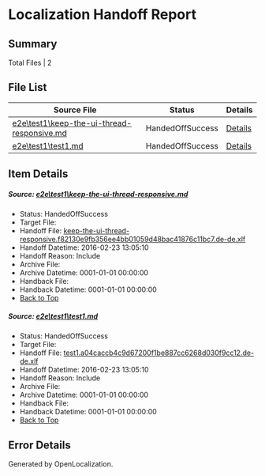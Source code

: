 # <a name='report-top'></a> Localization Handoff Report

## Summary
 Total Files | 2

## File List
 Source File | Status | Details 
 ----------- | ------ | ------- 
 [e2e\test1\keep-the-ui-thread-responsive.md](https://github.com/OpenLocalizationTest/oltest/blob/9e63319654968debe8da3006069ebaa440c93d79/e2e/test1/keep-the-ui-thread-responsive.md) | HandedOffSuccess | [Details](#d08207277e33d542ce0dd971bf1ab4e5e5ea69cb6)
 [e2e\test1\test1.md](https://github.com/OpenLocalizationTest/oltest/blob/9e63319654968debe8da3006069ebaa440c93d79/e2e/test1/test1.md) | HandedOffSuccess | [Details](#66b2c5ee1e786d296e6a7755312e2385be79fec97)

## Item Details
##### <a name='d08207277e33d542ce0dd971bf1ab4e5e5ea69cb6'></a> Source: [e2e\test1\keep-the-ui-thread-responsive.md](https://github.com/OpenLocalizationTest/oltest/blob/9e63319654968debe8da3006069ebaa440c93d79/e2e/test1/keep-the-ui-thread-responsive.md)
* Status: HandedOffSuccess
* Target File: 
* Handoff File: [keep-the-ui-thread-responsive.f82130e9fb356ee4bb01059d48bac41876c11bc7.de-de.xlf](https://github.com/OpenLocalizationTestOrg/olhandoff/blob/ead8b163eedaee9e19250452daabc679c4de911d/ol-handoff/OpenLocalizationTestOrg/oltest.de-de/master/mt-test/keep-the-ui-thread-responsive.f82130e9fb356ee4bb01059d48bac41876c11bc7.de-de.xlf)
* Handoff Datetime: 2016-02-23 13:05:10
* Handoff Reason: Include
* Archive File: 
* Archive Datetime: 0001-01-01 00:00:00
* Handback File: 
* Handback Datetime: 0001-01-01 00:00:00
* [Back to Top](#report-top)

##### <a name='66b2c5ee1e786d296e6a7755312e2385be79fec97'></a> Source: [e2e\test1\test1.md](https://github.com/OpenLocalizationTest/oltest/blob/9e63319654968debe8da3006069ebaa440c93d79/e2e/test1/test1.md)
* Status: HandedOffSuccess
* Target File: 
* Handoff File: [test1.a04caccb4c9d67200f1be887cc6268d030f9cc12.de-de.xlf](https://github.com/OpenLocalizationTestOrg/olhandoff/blob/ead8b163eedaee9e19250452daabc679c4de911d/ol-handoff/OpenLocalizationTestOrg/oltest.de-de/master/mt-test/test1.a04caccb4c9d67200f1be887cc6268d030f9cc12.de-de.xlf)
* Handoff Datetime: 2016-02-23 13:05:10
* Handoff Reason: Include
* Archive File: 
* Archive Datetime: 0001-01-01 00:00:00
* Handback File: 
* Handback Datetime: 0001-01-01 00:00:00
* [Back to Top](#report-top)


## Error Details

Generated by OpenLocalization.

